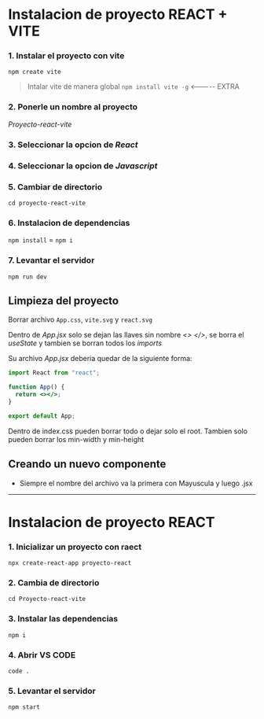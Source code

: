 # Instalacion de proyecto REACT + VITE

### 1. Instalar el proyecto con vite

`npm create vite`

> Intalar vite de manera global `npm install vite -g` <----- EXTRA

### 2. Ponerle un nombre al proyecto

_*Proyecto-react-vite*_

### 3. Seleccionar la opcion de **_React_**

### 4. Seleccionar la opcion de **_Javascript_**

### 5. Cambiar de directorio

`cd proyecto-react-vite`

### 6. Instalacion de dependencias

`npm install` = `npm i`

### 7. Levantar el servidor

`npm run dev`

## Limpieza del proyecto

Borrar archivo `App.css`, `vite.svg` y `react.svg`

Dentro de _App.jsx_ solo se dejan las llaves sin nombre _<> </>_, se borra el _useState_ y tambien se borran todos los _imports_

Su archivo _App.jsx_ deberia quedar de la siguiente forma:

```jsx
import React from "react";

function App() {
  return <></>;
}

export default App;
```

Dentro de index.css pueden borrar todo o dejar solo el root. Tambien solo pueden borrar los min-width y min-height

## Creando un nuevo componente

- Siempre el nombre del archivo va la primera con Mayuscula y luego .jsx

---

# Instalacion de proyecto REACT

### 1. Inicializar un proyecto con raect

`npx create-react-app proyecto-react`

### 2. Cambia de directorio

`cd Proyecto-react-vite`

### 3. Instalar las dependencias

`npm i`

### 4. Abrir VS CODE

`code .`

### 5. Levantar el servidor

`npm start`
